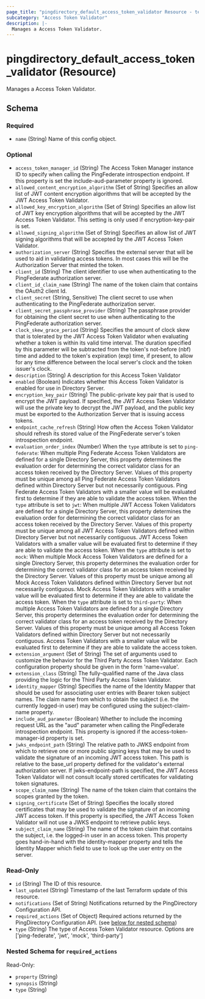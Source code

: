 ```yaml
---
page_title: "pingdirectory_default_access_token_validator Resource - terraform-provider-pingdirectory"
subcategory: "Access Token Validator"
description: |-
  Manages a Access Token Validator.
---
```


# pingdirectory_default_access_token_validator (Resource)

Manages a Access Token Validator.



<!-- schema generated by tfplugindocs -->
## Schema

### Required

- `name` (String) Name of this config object.

### Optional

- `access_token_manager_id` (String) The Access Token Manager instance ID to specify when calling the PingFederate introspection endpoint. If this property is set the include-aud-parameter property is ignored.
- `allowed_content_encryption_algorithm` (Set of String) Specifies an allow list of JWT content encryption algorithms that will be accepted by the JWT Access Token Validator.
- `allowed_key_encryption_algorithm` (Set of String) Specifies an allow list of JWT key encryption algorithms that will be accepted by the JWT Access Token Validator. This setting is only used if encryption-key-pair is set.
- `allowed_signing_algorithm` (Set of String) Specifies an allow list of JWT signing algorithms that will be accepted by the JWT Access Token Validator.
- `authorization_server` (String) Specifies the external server that will be used to aid in validating access tokens. In most cases this will be the Authorization Server that minted the token.
- `client_id` (String) The client identifier to use when authenticating to the PingFederate authorization server.
- `client_id_claim_name` (String) The name of the token claim that contains the OAuth2 client Id.
- `client_secret` (String, Sensitive) The client secret to use when authenticating to the PingFederate authorization server.
- `client_secret_passphrase_provider` (String) The passphrase provider for obtaining the client secret to use when authenticating to the PingFederate authorization server.
- `clock_skew_grace_period` (String) Specifies the amount of clock skew that is tolerated by the JWT Access Token Validator when evaluating whether a token is within its valid time interval. The duration specified by this parameter will be subtracted from the token's not-before (nbf) time and added to the token's expiration (exp) time, if present, to allow for any time difference between the local server's clock and the token issuer's clock.
- `description` (String) A description for this Access Token Validator
- `enabled` (Boolean) Indicates whether this Access Token Validator is enabled for use in Directory Server.
- `encryption_key_pair` (String) The public-private key pair that is used to encrypt the JWT payload. If specified, the JWT Access Token Validator will use the private key to decrypt the JWT payload, and the public key must be exported to the Authorization Server that is issuing access tokens.
- `endpoint_cache_refresh` (String) How often the Access Token Validator should refresh its stored value of the PingFederate server's token introspection endpoint.
- `evaluation_order_index` (Number) When the `type` attribute is set to `ping-federate`: When multiple Ping Federate Access Token Validators are defined for a single Directory Server, this property determines the evaluation order for determining the correct validator class for an access token received by the Directory Server. Values of this property must be unique among all Ping Federate Access Token Validators defined within Directory Server but not necessarily contiguous. Ping Federate Access Token Validators with a smaller value will be evaluated first to determine if they are able to validate the access token. When the `type` attribute is set to `jwt`: When multiple JWT Access Token Validators are defined for a single Directory Server, this property determines the evaluation order for determining the correct validator class for an access token received by the Directory Server. Values of this property must be unique among all JWT Access Token Validators defined within Directory Server but not necessarily contiguous. JWT Access Token Validators with a smaller value will be evaluated first to determine if they are able to validate the access token. When the `type` attribute is set to `mock`: When multiple Mock Access Token Validators are defined for a single Directory Server, this property determines the evaluation order for determining the correct validator class for an access token received by the Directory Server. Values of this property must be unique among all Mock Access Token Validators defined within Directory Server but not necessarily contiguous. Mock Access Token Validators with a smaller value will be evaluated first to determine if they are able to validate the access token. When the `type` attribute is set to `third-party`: When multiple Access Token Validators are defined for a single Directory Server, this property determines the evaluation order for determining the correct validator class for an access token received by the Directory Server. Values of this property must be unique among all Access Token Validators defined within Directory Server but not necessarily contiguous. Access Token Validators with a smaller value will be evaluated first to determine if they are able to validate the access token.
- `extension_argument` (Set of String) The set of arguments used to customize the behavior for the Third Party Access Token Validator. Each configuration property should be given in the form 'name=value'.
- `extension_class` (String) The fully-qualified name of the Java class providing the logic for the Third Party Access Token Validator.
- `identity_mapper` (String) Specifies the name of the Identity Mapper that should be used for associating user entries with Bearer token subject names. The claim name from which to obtain the subject (i.e. the currently logged-in user) may be configured using the subject-claim-name property.
- `include_aud_parameter` (Boolean) Whether to include the incoming request URL as the "aud" parameter when calling the PingFederate introspection endpoint. This property is ignored if the access-token-manager-id property is set.
- `jwks_endpoint_path` (String) The relative path to JWKS endpoint from which to retrieve one or more public signing keys that may be used to validate the signature of an incoming JWT access token. This path is relative to the base_url property defined for the validator's external authorization server. If jwks-endpoint-path is specified, the JWT Access Token Validator will not consult locally stored certificates for validating token signatures.
- `scope_claim_name` (String) The name of the token claim that contains the scopes granted by the token.
- `signing_certificate` (Set of String) Specifies the locally stored certificates that may be used to validate the signature of an incoming JWT access token. If this property is specified, the JWT Access Token Validator will not use a JWKS endpoint to retrieve public keys.
- `subject_claim_name` (String) The name of the token claim that contains the subject, i.e. the logged-in user in an access token. This property goes hand-in-hand with the identity-mapper property and tells the Identity Mapper which field to use to look up the user entry on the server.

### Read-Only

- `id` (String) The ID of this resource.
- `last_updated` (String) Timestamp of the last Terraform update of this resource.
- `notifications` (Set of String) Notifications returned by the PingDirectory Configuration API.
- `required_actions` (Set of Object) Required actions returned by the PingDirectory Configuration API. (see [below for nested schema](#nestedatt--required_actions))
- `type` (String) The type of Access Token Validator resource. Options are ['ping-federate', 'jwt', 'mock', 'third-party']

<a id="nestedatt--required_actions"></a>
### Nested Schema for `required_actions`

Read-Only:

- `property` (String)
- `synopsis` (String)
- `type` (String)



